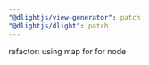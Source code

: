```yaml
---
"@dlightjs/view-generator": patch
"@dlightjs/dlight": patch
---
```


refactor: using map for for node
